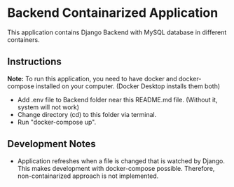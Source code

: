 # Backend Containarized Application
This application contains Django Backend with MySQL database in different containers.
## Instructions
<b>Note:</b> To run this application, you need to have docker and docker-compose installed on your computer. (Docker Desktop installs them both)
* Add .env file to Backend folder near this README.md file. (Without it, system will not work)
* Change directory (cd) to this folder via terminal.
* Run "docker-compose up".

## Development Notes
* Application refreshes when a file is changed that is watched by Django. This makes development with docker-compose possible. Therefore, non-containarized approach is not implemented.